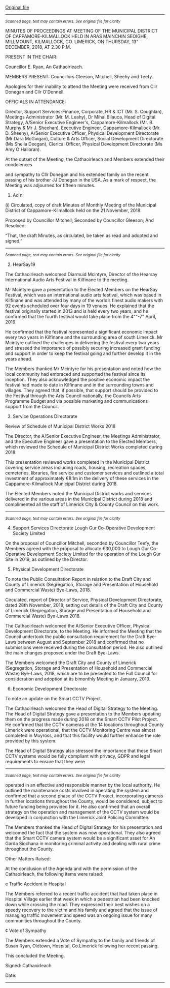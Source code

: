 [Original file](https://www.limerick.ie/sites/default/files/media/documents/2019-01/02%20Minutes%20Dec%20Meeting%20Municipal%20District%20Cappamore-Kilmallock.pdf)

---
*<small>Scanned page, text may contain errors. See original file for clarity</small>*  

MINUTES OF PROCEEDINGS AT MEETING OF THE MUNICIPAL
DISTRICT OF CAPPAMORE-KILMALLOCK HELD IN ARAS MAINCHIN
SEOIGHE, MILLMOUNT, KILMALLOCK, CO. LIMERICK, ON
THURSDAY, 13" DECEMBER, 2018, AT 2.30 P.M.

PRESENT IN THE CHAIR:

Councillor E. Ryan, An Cathaoirleach.

MEMBERS PRESENT:
Councillors Gleeson, Mitchell, Sheehy and Teefy.

Apologies for their inability to attend the Meeting were received from Cllr Donegan and Cllr
O'Donnell.

OFFICIALS IN ATTENDANCE:

Director, Support Services-Finance, Corporate, HR & ICT (Mr. S. Coughlan), Meetings
Administrator (Mr. M. Leahy), Dr Mihai Bilauca, Head of Digital Strategy, A/Senior Executive
Engineer's, Cappamore-Kilmallock (Mr. B. Murphy & Mr J. Sheehan), Executive Engineer,
Cappamore-Kilmallock (Mr. D. Sheehy), A/Senior Executive Officer, Physical Development
Directorate (Mr Dara McGuigan), Culture & Arts Officer, Social Development Directorate (Ms
Sheila Deegan), Clerical Officer, Physical Development Directorate (Ms Amy O'Halloran).

At the outset of the Meeting, the Cathaoirleach and Members extended their condolences

and sympathy to Cllr Donegan and his extended family on the recent passing of his brother JJ
Donegan in the USA. As a mark of respect, the Meeting was adjourned for fifteen minutes.

1. Ad n

(i) Circulated, copy of draft Minutes of Monthly Meeting of the Municipal District of
Cappamore-Kilmallock held on the 21 November, 2018.

Proposed by Councillor Mitchell;
Seconded by Councillor Gleeson;
And Resolved:

“That, the draft Minutes, as circulated, be taken as read and adopted and signed.”


---
*<small>Scanned page, text may contain errors. See original file for clarity</small>*  

2. HearSay19

The Cathaoirleach welcomed Diarmuid Mcintyre, Director of the Hearsay International Audio
Arts Festival in Kilfinane to the meeting.

Mr Mcintyre gave a presentation to the Elected Members on the HearSay Festival, which was
an international audio arts festival, which was based in Kilfinane and was attended by many
of the world’s finest audio makers with 92 events scheduled over four days in 19 venues. He
explained that the festival originally started in 2013 and is held every two years, and he
confirmed that the fourth festival would take place from the 4""-7" April, 2019.

He confirmed that the festival represented a significant economic impact every two years in
Kilfinane and the surrounding area of south Limerick. Mr Mcintyre outlined the challenges in
delivering the festival every two years and stressed the importance of possibly securing
increased grant funding and support in order to keep the festival going and further develop it
in the years ahead.

The Members thanked Mr Mcintyre for his presentation and noted how the local community
had embraced and supported the festival since its inception. They also acknowledged the
positive economic impact the festival had made to date in Kilfinane and in the surrounding
towns and villages. They agreed that, if possible, that support should be provided to the
Festival through the Arts Council nationally, the Councils Arts Programme Budget and via
possible marketing and communications support from the Council.

3. Service Operations Directorate

Review of Schedule of Municipal District Works 2018

The Director, the A/Senior Executive Engineer, the Meetings Administrator, and the
Executive Engineer gave a presentation to the Elected Members, which reviewed the
Schedule of Municipal District Works completed during 2018.

This presentation reviewed works completed in the Municipal District covering service areas
including roads, housing, recreation spaces, cemeteries, libraries, fire service and customer
services and outlined a total investment of approximately €8.1m in the delivery of these
services in the Cappamore-Kilmallock Municipal District during 2018.

The Elected Members noted the Municipal District works and services delivered in the
various areas in the Municipal District during 2018 and complimented all the staff of
Limerick City & County Council on this work.


---
*<small>Scanned page, text may contain errors. See original file for clarity</small>*  

4. Support Services Directorate
Lough Gur Co-Operative Development Society Limited

On the proposal of Councillor Mitchell, seconded by Councillor Teefy, the Members agreed
with the proposal to allocate €30,000 to Lough Gur Co-Operative Development Society
Limited for the operation of the Lough Gur Site in 2019, as outlined by the Director.

5. Physical Development Directorate

To note the Public Consultation Report in relation to the Draft City
and County of Limerick (Segregation, Storage and Presentation of
Household and Commercial Waste) Bye-Laws, 2018.

Circulated, report of Director of Service, Physical Development Directorate, dated 28th
November, 2018, setting out details of the Draft City and County of Limerick (Segregation,
Storage and Presentation of Household and Commercial Waste) Bye-Laws 2018.

The Cathaoirleach welcomed the A/Senior Executive Officer, Physical Development
Directorate, to the Meeting. He informed the Meeting that the Council undertook the public
consultation requirement for the Draft Bye-Laws between August and September 2018 and
confirmed that no submissions were received during the consultation period. He also outlined
the main changes proposed under the Draft Bye-Laws.

The Members welcomed the Draft City and County of Limerick (Segregation, Storage and
Presentation of Household and Commercial Waste) Bye-Laws, 2018, which are to be
presented to the Full Council for consideration and adoption at its bimonthly Meeting in
January, 2019.

6. Economic Development Directorate

To note an update on the Smart CCTV Project.

The Cathaoirleach welcomed the Head of Digital Strategy to the Meeting. The Head of Digital
Strategy gave a presentation to the Members updating them on the progress made during
2018 on the Smart CCTV Pilot Project. He confirmed that the CCTV cameras at the 14 locations
throughout County Limerick were operational, that the CCTV Monitoring Centre was almost
completed in Moyross, and that this facility would further enhance the role provided by this
system.

The Head of Digital Strategy also stressed the importance that these Smart CCTV systems
would be fully compliant with privacy, GDPR and legal requirements to ensure that they were


---
*<small>Scanned page, text may contain errors. See original file for clarity</small>*  

operated in an effective and responsible manner by the local authority. He outlined the
maintenance costs involved in operating the system and confirmed that a second phase of
the CCTV Project, incorporating cameras in further locations throughout the County, would
be considered, subject to future funding being provided for it. He also confirmed that an
overall strategy on the operation and management of the CCTV system would be developed
in conjunction with the Limerick Joint Policing Committee.

The Members thanked the Head of Digital Strategy for his presentation and welcomed the
fact that the system was now operational. They also agreed that the Smart CCTV camera
system would be a significant asset for An Garda Siochana in monitoring criminal activity and
dealing with rural crime throughout the County.

Other Matters Raised:

At the conclusion of the Agenda and with the permission of the Cathaoirleach, the following
items were raised:

e Traffic Accident in Hospital

The Members referred to a recent traffic accident that had taken place in Hospital Village
earlier that week in which a pedestrian had been knocked down while crossing the road.
They expressed their best wishes on a speedy recovery to the victim and his family and
agreed that the issue of managing traffic movement and speed was an ongoing issue for
many communities throughout the County.

¢ Vote of Sympathy

The Members extended a Vote of Sympathy to the family and friends of Susan Ryan,
Oldtown, Hospital, Co.Limerick following her recent passing.

This concluded the Meeting.

Signed:
Cathaoirleach

Date:


---
